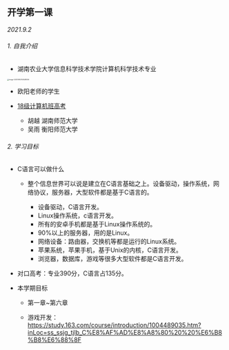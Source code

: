 ## 开学第一课

*2021.9.2*

###### 1. 自我介绍

- 湖南农业大学信息科学技术学院计算机科学技术专业

<img src=".\images\image-20210902150528056.png" alt="image-20210902150528056" style="zoom: 25%;" />

- 欧阳老师的学生

- [18级计算机班高考](https://shimo.im/docs/DPcjwDYQDdGHjjQX)
  - 胡越    湖南师范大学
  - 吴雨    衡阳师范大学



###### 2. 学习目标

- C语言可以做什么

  - 整个信息世界可以说是建立在C语言基础之上。设备驱动，操作系统，网络协议，服务器，大型软件都是基于C语言的。

    - 设备驱动，C语言开发。
    - Linux操作系统，c语言开发。
    - 所有的安卓手机都是基于Linux操作系统的。
    - 90%以上的服务器，用的是Linux。
    - 网络设备：路由器，交换机等都是运行的Linux系统。
    - 苹果系统，苹果手机，基于Unix的内核，C语言开发。
    - 浏览器，数据库，游戏等很多大型软件都是C语言开发。

    

- 对口高考：专业390分，C语言占135分。



- 本学期目标

  - 第一章~第六章

  - 游戏开发：https://study.163.com/course/introduction/1004489035.htm?inLoc=ss_ssjg_tjlb_C%E8%AF%AD%E8%A8%80%20%20%E6%B8%B8%E6%88%8F

  